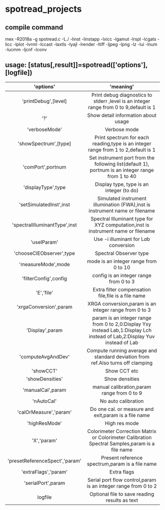 # spotread_projects
## compile command
mex -R2018a -g spotread.c -L./ -linst -linstapp -lxicc -lgamut -lrspl -lcgats -licc -lplot -lvrml -lccast -laxtls -lyajl -lrender -ltiff -ljpeg -lpng -lz -lui -lnum -lucmm -ljcnf -lconv

## **usage: \[status\[,result\]\]=spotread(['options'],[logfile])**
|'options'|'meaning'|
|:-:|:-:|
|'printDebug',[level]|Print debug diagnostics to stderr ,level is an integer range from 0 to 9,default is 1|
|'?'|Show detail information about usage|
|'verboseMode'|Verbose mode| 
|'showSpectrum',[type]|Print spectrum for each reading,type is an integer range from 1 to 2,default is 1|
|'comPort',portnum|Set instrument port from the following list(default 1), portnum is an integer range from 1 to 40|
|'displayType',type|Display type, type is an integer (to do)|
|'setSimulatedInst',inst|Simulated instrument illumination (FWA),inst is instrument name or filename|
|'spectralIlluminantType',inst|Spectral Illuminant type for XYZ computation,inst is instrument name or filename|
|'useIParam'|Use -i illuminant for L*a*b conversion|
|'chooseCIEObserver',type|Spectral Observer type|
|'measureMode',mode|mode is an integer range from 0 to 10|
|'filterConfig',config|config is an integer range from 0 to 3|
|'E','file'|Extra filter compensation file,file is a file name|
|'xrgaConversion',param|XRGA conversion,param is an integer range from 0 to 3|
|'Display',param|param is an integer range from 0 to 2,0:Display Yxy instead Lab,1:Display Lch instead of Lab,2:Display Yuv instead of Lab|
|'computeAvgAndDev'|Compute running average and standard deviation from ref.Also turns off clamping|
|'showCCT'|Show CCT etc|
|'showDensities'|Show densities|
|'manualCal',param|manual calibration,param range from 0 to 9|
|'nAutoCal'|No auto calibration|
|'calOrMeasure','param'|Do one cal. or measure and exit,param is a file name|
|'highResMode'|High res mode|
|'X','param'|Colorimeter Correction Matrix or Colorimeter Calibration Spectral Samples,param is a file name|
|'presetReferenceSpect','param'|Present reference spectrum,param is a file name|
|'extraFlags','param'|Extra flags|
|'serialPort',param|Serial port flow control,param is an integer range from 0 to 2|
|logfile|Optional file to save reading results as text|
